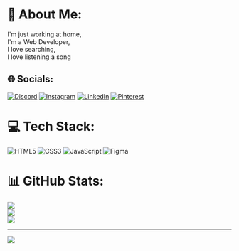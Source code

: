 # 💫 About Me:
I'm just working at home,<br>I'm a Web Developer,<br>I love searching,<br>I love listening a song


## 🌐 Socials:
[![Discord](https://img.shields.io/badge/Discord-%237289DA.svg?logo=discord&logoColor=white)](https://discord.gg/https://discord.gg/JZrbqHdW) [![Instagram](https://img.shields.io/badge/Instagram-%23E4405F.svg?logo=Instagram&logoColor=white)](https://instagram.com/efecanacigoz) [![LinkedIn](https://img.shields.io/badge/LinkedIn-%230077B5.svg?logo=linkedin&logoColor=white)](https://linkedin.com/in/efecan-açıkgöz-162b55274) [![Pinterest](https://img.shields.io/badge/Pinterest-%23E60023.svg?logo=Pinterest&logoColor=white)](https://pinterest.com/akgz2782) 

# 💻 Tech Stack:
![HTML5](https://img.shields.io/badge/html5-%23E34F26.svg?style=for-the-badge&logo=html5&logoColor=white) ![CSS3](https://img.shields.io/badge/css3-%231572B6.svg?style=for-the-badge&logo=css3&logoColor=white) ![JavaScript](https://img.shields.io/badge/javascript-%23323330.svg?style=for-the-badge&logo=javascript&logoColor=%23F7DF1E) 	![Figma](https://img.shields.io/badge/figma-%23F24E1E.svg?style=for-the-badge&logo=figma&logoColor=white)
# 📊 GitHub Stats:
![](https://github-readme-stats.vercel.app/api?username=hexonduty&theme=dark&hide_border=false&include_all_commits=true&count_private=true)<br/>
![](https://github-readme-streak-stats.herokuapp.com/?user=hexonduty&theme=dark&hide_border=false)<br/>
![](https://github-readme-stats.vercel.app/api/top-langs/?username=hexonduty&theme=dark&hide_border=false&include_all_commits=true&count_private=true&layout=compact)

---
[![](https://visitcount.itsvg.in/api?id=hexonduty&icon=0&color=0)](https://visitcount.itsvg.in)

<!-- Proudly created with GPRM ( https://gprm.itsvg.in ) -->
